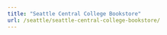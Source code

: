 ```yaml
---
title: "Seattle Central College Bookstore"
url: /seattle/seattle-central-college-bookstore/
---
```

